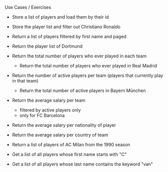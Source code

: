 ﻿Use Cases / Exercises

* Store a list of players and load them by their id
* Store the player list and filter out Christiano Ronaldo
* Return a list of players filtered by first name and paged
* Return the player list of Dortmund
* Return the total number of players who ever played in each team
	* Return the total number of players who ever played in Real Madrid
* Return the number of active players per team (players that currently play in that team)
	* Return the total number of active players in Bayern München
* Return the average salary per team
	* filtered by active players only
	* only for FC Barcelona
* Return the average salary per nationality of player
* Return the average salary per country of team
* Return a list of players of AC Milan from the 1990 season

* Get a list of all players whose first name starts with "C"
* Get a list of all players whose last name contains the keyword "van"